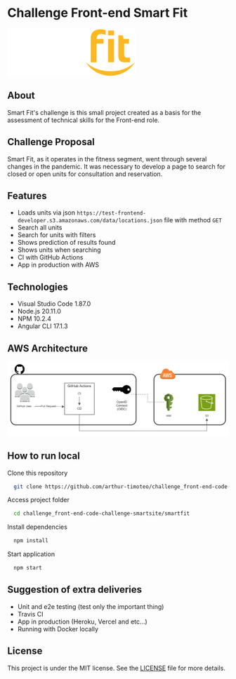 # Challenge Front-end Smart Fit

![Smart Fit](./smartfit/src/assets/images/logo.svg)

## About
Smart Fit's challenge is this small project created as a basis for the assessment of technical skills for the Front-end role.

## Challenge Proposal
Smart Fit, as it operates in the fitness segment, went through several changes in the pandemic. It was necessary to develop a page to search for closed or open units for consultation and reservation.

## Features
- Loads units via json `https://test-frontend-developer.s3.amazonaws.com/data/locations.json` file with method `GET`
- Search all units
- Search for units with filters
- Shows prediction of results found
- Shows units when searching
- CI with GitHub Actions
- App in production with AWS

## Technologies
- Visual Studio Code 1.87.0
- Node.js 20.11.0
- NPM 10.2.4
- Angular CLI 17.1.3

## AWS Architecture
![AWS Architecture](./.github/images/architecture.png)

## How to run local
Clone this repository
```bash
  git clone https://github.com/arthur-timoteo/challenge_front-end-code-challenge-smartsite.git
```

Access project folder
```bash
  cd challenge_front-end-code-challenge-smartsite/smartfit
```

Install dependencies
```bash
  npm install
```

Start application
```bash
  npm start
```

## Suggestion of extra deliveries
- Unit and e2e testing (test only the important thing)
- Travis CI
- App in production (Heroku, Vercel and etc...)
- Running with Docker locally

## License
This project is under the MIT license. See the [LICENSE](./LICENSE) file for more details.
